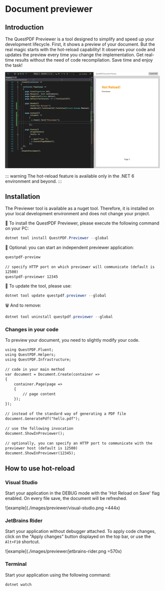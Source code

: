 # Document previewer

## Introduction

The QuestPDF Previewer is a tool designed to simplify and speed up your development lifecycle. First, it shows a preview of your document. But the real magic starts with the hot-reload capability! It observes your code and updates the preview every time you change the implementation. Get real-time results without the need of code recompilation. Save time and enjoy the task!

![example](./images/previewer/animation.gif)

::: warning
The hot-reload feature is available only in the .NET 6 environment and beyond.
:::

## Installation

The Previewer tool is available as a nuget tool. Therefore, it is installed on your local development environment and does not change your project.

📁 To install the QuestPDF Previewer, please execute the following command on your PC:

```csharp
dotnet tool install QuestPDF.Previewer --global
```

🚀 Optional: you can start an independent previewer application:

```
questpdf-preview

// specify HTTP port on which previewer will communicate (default is 12500)
questpdf-previewer 12345
```

🔁 To update the tool, please use:

```csharp
dotnet tool update questpdf.previewer --global
```

🗑️ And to remove:

```csharp
dotnet tool uninstall questpdf.previewer --global
```

### Changes in your code

To preview your document, you need to slightly modify your code.

```csharp{17-18}
using QuestPDF.Fluent;
using QuestPDF.Helpers;
using QuestPDF.Infrastructure;

// code in your main method
var document = Document.Create(container =>
{
    container.Page(page =>
    {
        // page content
    });
});

// instead of the standard way of generating a PDF file
document.GeneratePdf("hello.pdf");

// use the following invocation
document.ShowInPreviewer();

// optionally, you can specify an HTTP port to communicate with the previewer host (default is 12500)
document.ShowInPreviewer(12345);
```

## How to use hot-reload

### Visual Studio

Start your application in the DEBUG mode with the 'Hot Reload on Save' flag enabled. On every file save, the document will be refreshed.

![example](./images/previewer/visual-studio.png =444x)

### JetBrains Rider

Start your application without debugger attached. To apply code changes, click on the "Apply changes" button displayed on the top bar, or use the `Alt+F10` shortcut.

![example](./images/previewer/jetbrains-rider.png =570x)

### Terminal

Start your application using the following command:

```
dotnet watch
```
